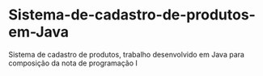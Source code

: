 # Sistema-de-cadastro-de-produtos-em-Java
Sistema de cadastro de produtos, trabalho desenvolvido em Java para composição da nota de programação I
